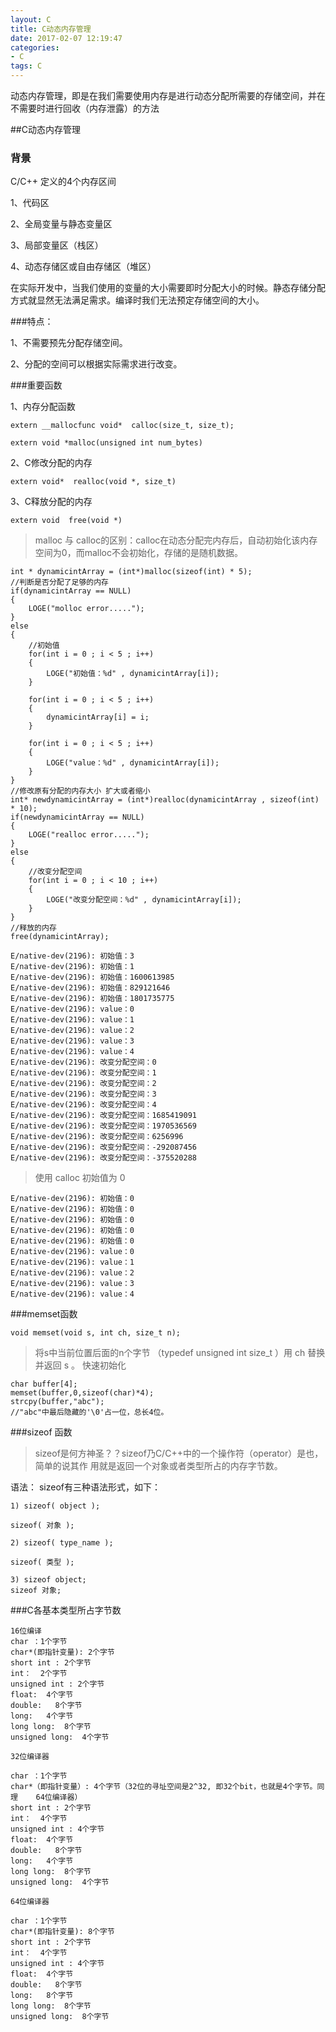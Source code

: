 ```yaml
---
layout: C
title: C动态内存管理
date: 2017-02-07 12:19:47
categories: 
- C
tags: C
---
```


动态内存管理，即是在我们需要使用内存是进行动态分配所需要的存储空间，并在不需要时进行回收（内存泄露）的方法
<!--more-->
##C动态内存管理

### 背景

C/C++ 定义的4个内存区间

1、代码区

2、全局变量与静态变量区

3、局部变量区（栈区）

4、动态存储区或自由存储区（堆区）

在实际开发中，当我们使用的变量的大小需要即时分配大小的时候。静态存储分配方式就显然无法满足需求。编译时我们无法预定存储空间的大小。

###特点：

1、不需要预先分配存储空间。

2、分配的空间可以根据实际需求进行改变。

###重要函数

1、内存分配函数 

```
extern __mallocfunc void*  calloc(size_t, size_t);

extern void *malloc(unsigned int num_bytes)

```

2、C修改分配的内存

```
extern void*  realloc(void *, size_t)
```

3、C释放分配的内存

```
extern void  free(void *)
```

>malloc 与 calloc的区别：calloc在动态分配完内存后，自动初始化该内存空间为0，而malloc不会初始化，存储的是随机数据。

```
int * dynamicintArray = (int*)malloc(sizeof(int) * 5);
//判断是否分配了足够的内存
if(dynamicintArray == NULL)
{
	LOGE("molloc error.....");
}
else
{
    //初始值
    for(int i = 0 ; i < 5 ; i++)
    {
    	LOGE("初始值：%d" , dynamicintArray[i]);
    }
    
    for(int i = 0 ; i < 5 ; i++)
    {
    	dynamicintArray[i] = i;
    }
    
    for(int i = 0 ; i < 5 ; i++)
    {
    	LOGE("value：%d" , dynamicintArray[i]);
    }
}
//修改原有分配的内存大小 扩大或者缩小
int* newdynamicintArray = (int*)realloc(dynamicintArray , sizeof(int) * 10);
if(newdynamicintArray == NULL)
{
	LOGE("realloc error.....");
}
else
{
	//改变分配空间
	for(int i = 0 ; i < 10 ; i++)
	{
		LOGE("改变分配空间：%d" , dynamicintArray[i]);
	}
}	
//释放的内存
free(dynamicintArray);

E/native-dev(2196): 初始值：3
E/native-dev(2196): 初始值：1
E/native-dev(2196): 初始值：1600613985
E/native-dev(2196): 初始值：829121646
E/native-dev(2196): 初始值：1801735775
E/native-dev(2196): value：0
E/native-dev(2196): value：1
E/native-dev(2196): value：2
E/native-dev(2196): value：3
E/native-dev(2196): value：4
E/native-dev(2196): 改变分配空间：0
E/native-dev(2196): 改变分配空间：1
E/native-dev(2196): 改变分配空间：2
E/native-dev(2196): 改变分配空间：3
E/native-dev(2196): 改变分配空间：4
E/native-dev(2196): 改变分配空间：1685419091
E/native-dev(2196): 改变分配空间：1970536569
E/native-dev(2196): 改变分配空间：6256996
E/native-dev(2196): 改变分配空间：-292087456
E/native-dev(2196): 改变分配空间：-375520288

```

>使用 calloc 初始值为 0


```
E/native-dev(2196): 初始值：0
E/native-dev(2196): 初始值：0
E/native-dev(2196): 初始值：0
E/native-dev(2196): 初始值：0
E/native-dev(2196): 初始值：0
E/native-dev(2196): value：0
E/native-dev(2196): value：1
E/native-dev(2196): value：2
E/native-dev(2196): value：3
E/native-dev(2196): value：4

```

###memset函数

	void memset(void s, int ch, size_t n);
  

>将s中当前位置后面的n个字节 （typedef unsigned int size_t ）用 ch 替换并返回 s 。
快速初始化


	char buffer[4];
	memset(buffer,0,sizeof(char)*4);
	strcpy(buffer,"abc");
	//"abc"中最后隐藏的'\0'占一位，总长4位。

     
###sizeof 函数

>sizeof是何方神圣？？sizeof乃C/C++中的一个操作符（operator）是也，简单的说其作
用就是返回一个对象或者类型所占的内存字节数。

语法：
	sizeof有三种语法形式，如下：
	
	1) sizeof( object );
	
	sizeof( 对象 );
	
	2) sizeof( type_name );
	
	sizeof( 类型 );
	
	3) sizeof object;
	sizeof 对象;	


###C各基本类型所占字节数

```
16位编译
char ：1个字节
char*(即指针变量): 2个字节
short int : 2个字节
int：  2个字节
unsigned int : 2个字节
float:  4个字节
double:   8个字节
long:   4个字节
long long:  8个字节
unsigned long:  4个字节
	
32位编译器
	
char ：1个字节
char*（即指针变量）: 4个字节（32位的寻址空间是2^32, 即32个bit，也就是4个字节。同理	64位编译器）
short int : 2个字节
int：  4个字节
unsigned int : 4个字节
float:  4个字节
double:   8个字节
long:   4个字节
long long:  8个字节
unsigned long:  4个字节
	
64位编译器
	
char ：1个字节
char*(即指针变量): 8个字节
short int : 2个字节
int：  4个字节
unsigned int : 4个字节
float:  4个字节
double:   8个字节
long:   8个字节
long long:  8个字节
unsigned long:  8个字节
```

